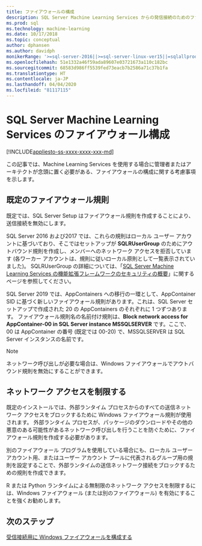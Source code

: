```yaml
---
title: ファイアウォールの構成
description: SQL Server Machine Learning Services からの発信接続のためのファイアウォールを構成する方法について説明します。
ms.prod: sql
ms.technology: machine-learning
ms.date: 10/17/2018
ms.topic: conceptual
author: dphansen
ms.author: davidph
monikerRange: '>=sql-server-2016||>=sql-server-linux-ver15||=sqlallproducts-allversions'
ms.openlocfilehash: 51e1332a46f59ada89607e03721673a110c182bc
ms.sourcegitcommit: 68583d986ff5539fed73eacb7b2586a71c37b1fa
ms.translationtype: HT
ms.contentlocale: ja-JP
ms.lasthandoff: 04/04/2020
ms.locfileid: "81117115"
---
```

# <a name="firewall-configuration-for-sql-server-machine-learning-services"></a>SQL Server Machine Learning Services のファイアウォール構成
[!INCLUDE[appliesto-ss-xxxx-xxxx-xxx-md](../../includes/appliesto-ss-xxxx-xxxx-xxx-md.md)]

この記事では、Machine Learning Services を使用する場合に管理者またはアーキテクトが念頭に置く必要がある、ファイアウォールの構成に関する考慮事項を示します。

## <a name="default-firewall-rules"></a>既定のファイアウォール規則

既定では、SQL Server Setup はファイアウォール規則を作成することにより、送信接続を無効にします。

SQL Server 2016 および2017 では、これらの規則はローカル ユーザー アカウントに基づいており、そこではセットアップが **SQLRUserGroup** のためにアウトバウンド規則を作成し、メンバーへのネットワーク アクセスを拒否しています (各ワーカー アカウントは、規則に従いローカル原則として一覧表示されていました)。 SQLRUserGroup の詳細については、「[SQL Server Machine Learning Services の機能拡張フレームワークのセキュリティの概要](../../machine-learning/concepts/security.md#sqlrusergroup)」に関するページを参照してください。

SQL Server 2019 では、AppContainers への移行の一環として、AppContainer SID に基づく新しいファイアウォール規則があります。これは、SQL Server セットアップで作成された 20 の AppContainers のそれぞれに 1 つずつあります。 ファイアウォール規則名の名前付け規則は、**Block network access for AppContainer-00 in SQL Server instance MSSQLSERVER** です。ここで、00 は AppContainer の番号 (既定では 00-20) で、MSSQLSERVER は SQL Server インスタンスの名前です。

> [!Note]
> ネットワーク呼び出しが必要な場合は、Windows ファイアウォールでアウトバウンド規則を無効にすることができます。

## <a name="restrict-network-access"></a>ネットワーク アクセスを制限する

既定のインストールでは、外部ランタイム プロセスからのすべての送信ネットワーク アクセスをブロックするために Windows ファイアウォール規則が使用されます。 外部ランタイム プロセスが、パッケージのダウンロードやその他の悪意のある可能性があるネットワーク呼び出しを行うことを防ぐために、ファイアウォール規則を作成する必要があります。

別のファイアウォール プログラムを使用している場合にも、ローカル ユーザー アカウント用、またはユーザー アカウント プールに代表されるグループ用の規則を設定することで、外部ランタイムの送信ネットワーク接続をブロックするための規則を作成できます。

R または Python ランタイムによる無制限のネットワーク アクセスを制限するには、Windows ファイアウォール (または別のファイアウォール) を有効にすることを強くお勧めします。

## <a name="next-steps"></a>次のステップ

[受信接続用に Windows ファイアウォールを構成する](../../database-engine/configure-windows/configure-a-windows-firewall-for-database-engine-access.md)